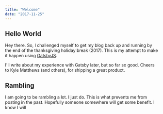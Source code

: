```yaml
---
title: "Welcome"
date: "2017-11-25"
---
```


## Hello World

Hey there. So, I challenged myself to get my blog back up and running by the end of the thanksgiving holiday break (2017). This is my attempt to make it happen using [GatsbyJS](https://www.gatsbyjs.org).

I'll write about my experience with Gatsby later, but so far so good. Cheers to Kyle Matthews (and others), for shipping a great product.

## Rambling

I am going to be rambling a lot. I just do. This is what prevents me from posting in the past. Hopefully someone somewhere will get some benefit. I know I will
